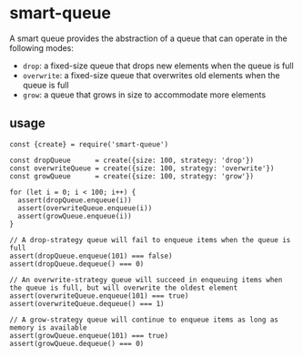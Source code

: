 # smart-queue

A smart queue provides the abstraction of a queue that can operate in the following modes:
- `drop`: a fixed-size queue that drops new elements when the queue is full
- `overwrite`: a fixed-size queue that overwrites old elements when the queue is full
- `grow`: a queue that grows in size to accommodate more elements

## usage

```
const {create} = require('smart-queue')

const dropQueue      = create({size: 100, strategy: 'drop'})
const overwriteQueue = create({size: 100, strategy: 'overwrite'})
const growQueue      = create({size: 100, strategy: 'grow'})

for (let i = 0; i < 100; i++) {
  assert(dropQueue.enqueue(i))
  assert(overwriteQueue.enqueue(i))
  assert(growQueue.enqueue(i))
}

// A drop-strategy queue will fail to enqueue items when the queue is full
assert(dropQueue.enqueue(101) === false)
assert(dropQueue.dequeue() === 0)

// An overwrite-strategy queue will succeed in enqueuing items when the queue is full, but will overwrite the oldest element
assert(overwriteQueue.enqueue(101) === true)
assert(overwriteQueue.dequeue() === 1)

// A grow-strategy queue will continue to enqueue items as long as memory is available
assert(growQueue.enqueue(101) === true)
assert(growQueue.dequeue() === 0)
```
